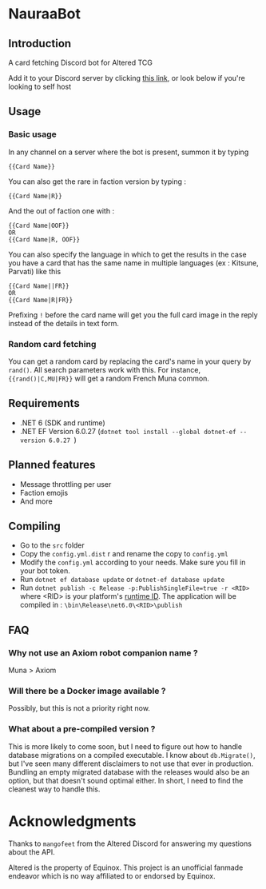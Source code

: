 # NauraaBot

## Introduction

A card fetching Discord bot for Altered TCG

Add it to your Discord server by clicking [this link](https://discord.com/oauth2/authorize?client_id=1214980379216318606&permissions=824633838592&scope=bot), or look below if you're looking to self host

## Usage

### Basic usage
In any channel on a server where the bot is present, summon it by typing

```
{{Card Name}}
```

You can also get the rare in faction version by typing :

```
{{Card Name|R}}
``` 

And the out of faction one with :

```
{{Card Name|OOF}}
OR
{{Card Name|R, OOF}}
```

You can also specify the language in which to get the results in the case you have a card that has the same name in multiple languages (ex : Kitsune, Parvati) like this
```
{{Card Name||FR}}
OR
{{Card Name|R|FR}}
```

Prefixing `!` before the card name will get you the full card image in the reply instead of the details in text form.

### Random card fetching

You can get a random card by replacing the card's name in your query by `rand()`. All search parameters work with this. For instance, `{{rand()|C,MU|FR}}` will get a random French Muna common.

## Requirements

- .NET 6 (SDK and runtime)
- .NET EF Version 6.0.27 (`dotnet tool install --global dotnet-ef --version 6.0.27 `)

## Planned features

- Message throttling per user
- Faction emojis
- And more

## Compiling

- Go to the `src` folder
- Copy the `config.yml.dist` r and rename the copy to `config.yml`
- Modify the `config.yml` according to your needs. Make sure you fill in your bot token.
- Run `dotnet ef database update` or `dotnet-ef database update`
- Run `dotnet publish -c Release -p:PublishSingleFile=true -r <RID>` where \<RID\> is your platform's [runtime ID](https://learn.microsoft.com/en-us/dotnet/core/rid-catalog). The application will be compiled in : `\bin\Release\net6.0\<RID>\publish`

## FAQ

### Why not use an Axiom robot companion name ?

Muna > Axiom

### Will there be a Docker image available ?

Possibly, but this is not a priority right now.

### What about a pre-compiled version ?

This is more likely to come soon, but I need to figure out how to handle database migrations on a compiled executable. I know about `db.Migrate()`, but I've seen many different disclaimers to not use that ever in production. Bundling an empty migrated database with the releases would also be an option, but that doesn't sound optimal either. In short, I need to find the cleanest way to handle this.

# Acknowledgments

Thanks to `mangofeet` from the Altered Discord for answering my questions about the API.

Altered is the property of Equinox. This project is an unofficial fanmade endeavor which is no way affiliated to or endorsed by Equinox.
